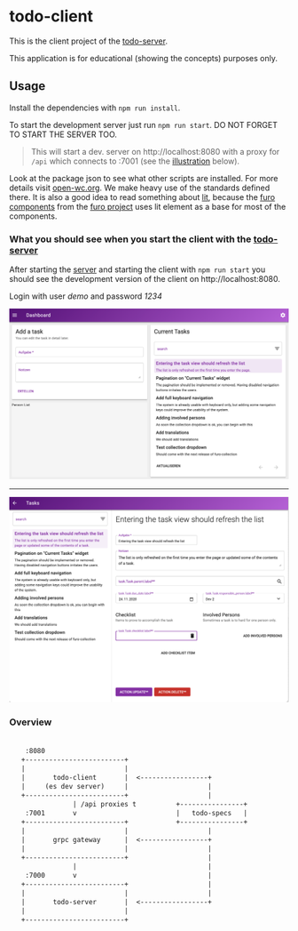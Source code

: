 # todo-client
This is the client project of the [todo-server](https://github.com/theNorstroem/todo-server).
 
This application is for educational (showing the concepts) purposes only.

## Usage
Install the dependencies with `npm run install`.
 
To start the development server just run `npm run start`. DO NOT FORGET TO START THE SERVER TOO. 

> This will start a dev. server on http://localhost:8080 with a proxy
for `/api` which connects to :7001 (see the [illustration](#overview) below).

Look at the package json to see what other scripts are installed. For more details visit [open-wc.org](https://open-wc.org). 
We make heavy use of the standards defined there. It is also a good idea to read something about [lit](https://lit-element.polymer-project.org/), because the [furo components](https://components.furo.pro/) from the [furo project](https://furo.pro/) uses lit element as a base for most of the components.  


### What you should see when you start the client with the [todo-server](https://github.com/theNorstroem/todo-server)
After starting the [server](https://github.com/theNorstroem/todo-server) and starting the client with `npm run start` you should see the development version of the client on http://localhost:8080.
 
Login with user *demo*  and password *1234*

  
![](assets/screen0.png)

---

![](assets/screen1.png)


### Overview

```

    :8080
   +-------------------------+
   |                         |
   |       todo-client       |  <-----------------+
   |     (es dev server)     |                    |
   +-------------------------+                    |
                | /api proxies t          +----------------+
    :7001       v                         |   todo-specs   |
   +-------------------------+            +----------------+
   |                         |                    |
   |       grpc gateway      |  <-----------------+
   |                         |                    |
   +-------------------------+                    |
                |                                 |
    :7000       v                                 |
   +-------------------------+                    |
   |                         |                    |
   |       todo-server       |  <-----------------+
   |                         |
   +-------------------------+

```

